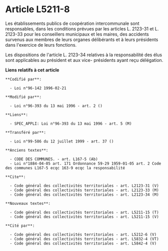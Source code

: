 # Article L5211-8

Les établissements publics de coopération intercommunale sont responsables, dans les conditions prévues par les articles L.
2123-31 et L. 2123-33 pour les conseillers municipaux et les maires, des accidents survenus aux membres de leurs organes
délibérants et à leurs présidents dans l'exercice de leurs fonctions.

Les dispositions de l'article L. 2123-34 relatives à la responsabilité des élus sont applicables au président et aux vice-
présidents ayant reçu délégation.

**Liens relatifs à cet article**

	**Codifié par**:

	  - Loi n°96-142 1996-02-21

	**Modifié par**:

	  - Loi n°96-393 du 13 mai 1996 - art. 2 ()

	**Liens**:

	  - SPEC_APPLI: Loi n°96-393 du 13 mai 1996 - art. 5 (M)

	**Transféré par**:

	  - Loi n°99-586 du 12 juillet 1999 - art. 37 ()

	**Anciens textes**:

	  - CODE DES COMMUNES. - art. L167-5 (Ab)
	  - Loi n°1884-04-05 art. 171 Ordonnance 59-29 1959-01-05 art. 2 Code des communes L167-5 ecqc 163-9 ecqc la responsabilité

	**Cite**:

	  - Code général des collectivités territoriales - art. L2123-31 (V)
	  - Code général des collectivités territoriales - art. L2123-33 (M)
	  - Code général des collectivités territoriales - art. L2123-34 (M)

	**Nouveaux textes**:

	  - Code général des collectivités territoriales - art. L5211-15 (T)
	  - Code général des collectivités territoriales - art. L5211-15 (V)

	**Cité par**:

	  - Code général des collectivités territoriales - art. L5212-6 (V)
	  - Code général des collectivités territoriales - art. L5832-4 (VT)
	  - Code général des collectivités territoriales - art. L5842-4 (V)

